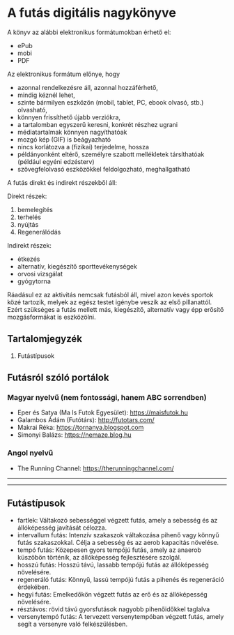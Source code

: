 # A futás digitális nagykönyve

A könyv az alábbi elektronikus formátumokban érhető el:
- ePub
- mobi
- PDF

Az elektronikus formátum előnye, hogy
- azonnal rendelkezésre áll, azonnal hozzáférhető,
- mindig kéznél lehet,
- szinte bármilyen eszközön (mobil, tablet, PC, ebook olvasó, stb.) olvasható,
- könnyen frissíthető újabb verziókra,
- a tartalomban egyszerű keresni, konkrét részhez ugrani
- médiatartalmak könnyen nagyíthatóak
- mozgó kép (GIF) is beágyazható
- nincs korlátozva a (fizikai) terjedelme, hossza
- példányonként eltérő, személyre szabott mellékletek társíthatóak (például egyéni edzésterv)
- szövegfelolvasó eszközökkel feldolgozható, meghallgatható

A futás direkt és indirekt részekből áll:

Direkt részek:

1. bemelegítés
2. terhelés
3. nyújtás
4. Regenerálódás

Indirekt részek:
- étkezés
- alternatív, kiegészítő sporttevékenységek
- orvosi vizsgálat
- gyógytorna

Ráadásul ez az aktivitás nemcsak futásból áll, mivel azon kevés sportok közé tartozik, melyek az egész testet igénybe veszik az első pillanattól. Ezért szükséges a futás mellett más, kiegészítő, alternatív vagy épp erősítő mozgásformákat is eszközölni.

## Tartalomjegyzék

1. Futástípusok

## Futásról szóló portálok

### Magyar nyelvű (nem fontossági, hanem ABC sorrendben)

- Eper és Satya (Ma Is Futok Egyesület): https://maisfutok.hu
- Galambos Ádám (Futótárs): http://futotars.com/
- Makrai Réka: https://tornanya.blogspot.com
- Simonyi Balázs: https://nemaze.blog.hu

### Angol nyelvű

- The Running Channel: https://therunningchannel.com/

---
---

## Futástípusok

- fartlek: Váltakozó sebességgel végzett futás, amely a sebesség és az állóképesség javítását célozza.
- intervallum futás: Intenzív szakaszok váltakozása pihenő vagy könnyű futás szakaszokkal. Célja a sebesség és az aerob kapacitás növelése.
- tempó futás: Közepesen gyors tempójú futás, amely az anaerob küszöbön történik, az állóképesség fejlesztésére szolgál.
- hosszú futás: Hosszú távú, lassabb tempójú futás az állóképesség növelésére.
- regeneráló futás: Könnyű, lassú tempójú futás a pihenés és regeneráció érdekében.
- hegyi futás: Emelkedőkön végzett futás az erő és az állóképesség növelésére.
- résztávos: rövid távú gyorsfutások nagyobb pihenőidőkkel taglalva
- versenytempó futás: A tervezett versenytempóban végzett futás, amely segít a versenyre való felkészülésben.
